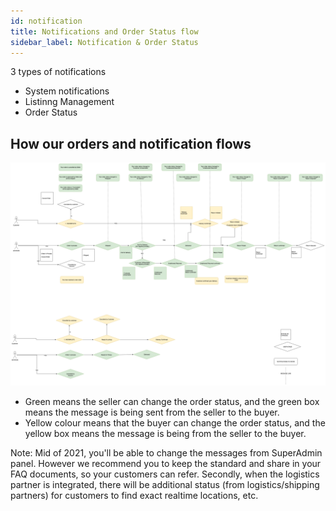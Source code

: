 ```yaml
---
id: notification
title: Notifications and Order Status flow
sidebar_label: Notification & Order Status
---
```

3 types of notifications

- System notifications
- Listinng Management
- Order Status


## How our orders and notification flows

<img src="/img/notification.png" alt="navbar" width="900"/>

- Green means the seller can change the order status, and the green box means the message is being sent from the seller to the buyer.
- Yellow colour means that the buyer can change the order status, and the yellow box means the message is being from the seller to the buyer.

Note: Mid of 2021, you'll be able to change the messages from SuperAdmin panel. However we recommend you to keep the standard and share in your FAQ documents, so your customers can refer. Secondly, when the logistics partner is integrated, there will be additional status (from logistics/shipping partners) for customers to find exact realtime locations, etc.